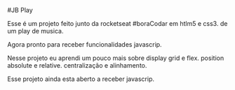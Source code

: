 #JB Play

Esse é um projeto feito junto da rocketseat #boraCodar
em htlm5 e css3. 
de um play de musica.
  
 Agora pronto para receber funcionalidades javascrip.

 Nesse projeto eu aprendi um pouco mais sobre display grid e flex.
 position absolute e relative.
 centralização e alinhamento.

 Esse projeto ainda esta aberto a receber javascrip.
